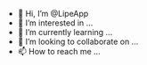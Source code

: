 - 👋 Hi, I’m @LipeApp
- 👀 I’m interested in ...
- 🌱 I’m currently learning ...
- 💞️ I’m looking to collaborate on ...
- 📫 How to reach me ...

<!---
LipeApp/LipeApp is a ✨ special ✨ repository because its `README.md` (this file) appears on your GitHub profile.
You can click the Preview link to take a look at your changes.
--->
